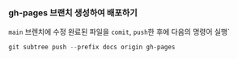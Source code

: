 ### gh-pages 브랜치 생성하여 배포하기

`main` 브렌치에 수정 완료된 파일을 `comit`, `push`한 후에 다음의 명령어 실행`

``` ps1
git subtree push --prefix docs origin gh-pages

```

